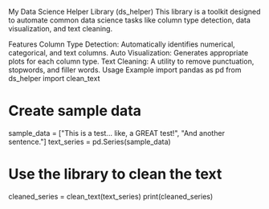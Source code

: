 
My Data Science Helper Library (ds_helper)
This library is a toolkit designed to automate common data science tasks like column type detection, data visualization, and text cleaning.

Features
Column Type Detection: Automatically identifies numerical, categorical, and text columns.
Auto Visualization: Generates appropriate plots for each column type.
Text Cleaning: A utility to remove punctuation, stopwords, and filler words.
Usage Example
import pandas as pd
from ds_helper import clean_text

# Create sample data
sample_data = ["This is a test... like, a GREAT test!", "And another sentence."]
text_series = pd.Series(sample_data)

# Use the library to clean the text
cleaned_series = clean_text(text_series)
print(cleaned_series)
